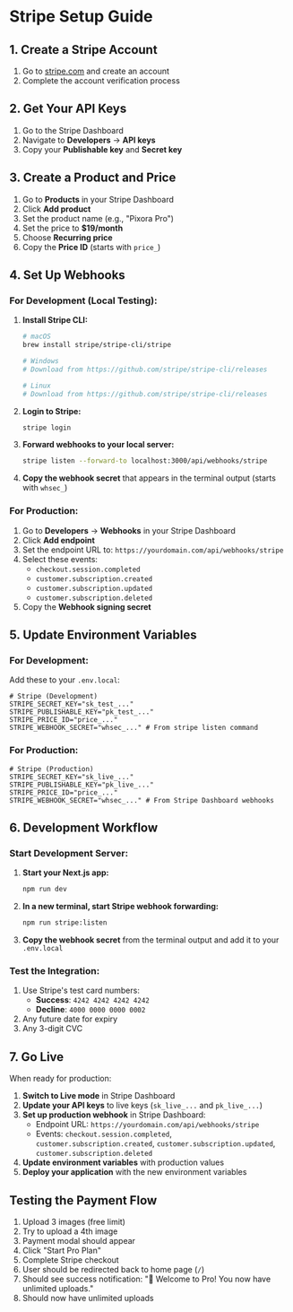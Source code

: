 # Stripe Setup Guide

## 1. Create a Stripe Account

1. Go to [stripe.com](https://stripe.com) and create an account
2. Complete the account verification process

## 2. Get Your API Keys

1. Go to the Stripe Dashboard
2. Navigate to **Developers** → **API keys**
3. Copy your **Publishable key** and **Secret key**

## 3. Create a Product and Price

1. Go to **Products** in your Stripe Dashboard
2. Click **Add product**
3. Set the product name (e.g., "Pixora Pro")
4. Set the price to **$19/month**
5. Choose **Recurring price**
6. Copy the **Price ID** (starts with `price_`)

## 4. Set Up Webhooks

### For Development (Local Testing):

1. **Install Stripe CLI:**
   ```bash
   # macOS
   brew install stripe/stripe-cli/stripe
   
   # Windows
   # Download from https://github.com/stripe/stripe-cli/releases
   
   # Linux
   # Download from https://github.com/stripe/stripe-cli/releases
   ```

2. **Login to Stripe:**
   ```bash
   stripe login
   ```

3. **Forward webhooks to your local server:**
   ```bash
   stripe listen --forward-to localhost:3000/api/webhooks/stripe
   ```

4. **Copy the webhook secret** that appears in the terminal output (starts with `whsec_`)

### For Production:

1. Go to **Developers** → **Webhooks** in your Stripe Dashboard
2. Click **Add endpoint**
3. Set the endpoint URL to: `https://yourdomain.com/api/webhooks/stripe`
4. Select these events:
   - `checkout.session.completed`
   - `customer.subscription.created`
   - `customer.subscription.updated`
   - `customer.subscription.deleted`
5. Copy the **Webhook signing secret**

## 5. Update Environment Variables

### For Development:

Add these to your `.env.local`:

```env
# Stripe (Development)
STRIPE_SECRET_KEY="sk_test_..."
STRIPE_PUBLISHABLE_KEY="pk_test_..."
STRIPE_PRICE_ID="price_..."
STRIPE_WEBHOOK_SECRET="whsec_..." # From stripe listen command
```

### For Production:

```env
# Stripe (Production)
STRIPE_SECRET_KEY="sk_live_..."
STRIPE_PUBLISHABLE_KEY="pk_live_..."
STRIPE_PRICE_ID="price_..."
STRIPE_WEBHOOK_SECRET="whsec_..." # From Stripe Dashboard webhooks
```

## 6. Development Workflow

### Start Development Server:

1. **Start your Next.js app:**
   ```bash
   npm run dev
   ```

2. **In a new terminal, start Stripe webhook forwarding:**
   ```bash
   npm run stripe:listen
   ```

3. **Copy the webhook secret** from the terminal output and add it to your `.env.local`

### Test the Integration:

1. Use Stripe's test card numbers:
   - **Success**: `4242 4242 4242 4242`
   - **Decline**: `4000 0000 0000 0002`
2. Any future date for expiry
3. Any 3-digit CVC

## 7. Go Live

When ready for production:

1. **Switch to Live mode** in Stripe Dashboard
2. **Update your API keys** to live keys (`sk_live_...` and `pk_live_...`)
3. **Set up production webhook** in Stripe Dashboard:
   - Endpoint URL: `https://yourdomain.com/api/webhooks/stripe`
   - Events: `checkout.session.completed`, `customer.subscription.created`, `customer.subscription.updated`, `customer.subscription.deleted`
4. **Update environment variables** with production values
5. **Deploy your application** with the new environment variables

## Testing the Payment Flow

1. Upload 3 images (free limit)
2. Try to upload a 4th image
3. Payment modal should appear
4. Click "Start Pro Plan"
5. Complete Stripe checkout
6. User should be redirected back to home page (`/`)
7. Should see success notification: "🎉 Welcome to Pro! You now have unlimited uploads."
8. Should now have unlimited uploads
